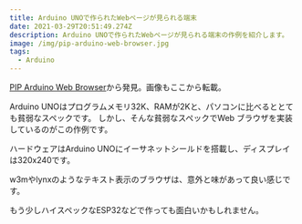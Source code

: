```yaml
---
title: Arduino UNOで作られたWebページが見られる端末
date: 2021-03-29T20:51:49.274Z
description: Arduino UNOで作られたWebページが見られる端末の作例を紹介します。
image: /img/pip-arduino-web-browser.jpg
tags:
  - Arduino
---
```

[PIP Arduino Web Browser](https://hackaday.io/project/3116-pip-arduino-web-browser)から発見。画像もここから転載。

Arduino UNOはプログラムメモリ32K、RAMが2Kと、パソコンに比べるととても貧弱なスペックです。
しかし、そんな貧弱なスペックでWeb ブラウザを実装しているのがこの作例です。

ハードウェアはArduino UNOにイーサネットシールドを搭載し、ディスプレイは320x240です。

w3mやlynxのようなテキスト表示のブラウザは、意外と味があって良い感じです。

もう少しハイスペックなESP32などで作っても面白いかもしれません。
